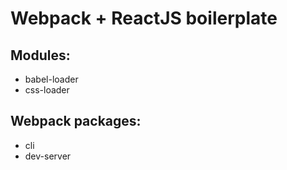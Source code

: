 # Webpack + ReactJS boilerplate

## Modules:
* babel-loader
* css-loader

## Webpack packages:
* cli
* dev-server
